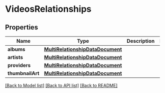 # VideosRelationships

## Properties
Name | Type | Description | Notes
------------ | ------------- | ------------- | -------------
**albums** | [**MultiRelationshipDataDocument**](MultiRelationshipDataDocument.md) |  | 
**artists** | [**MultiRelationshipDataDocument**](MultiRelationshipDataDocument.md) |  | 
**providers** | [**MultiRelationshipDataDocument**](MultiRelationshipDataDocument.md) |  | 
**thumbnailArt** | [**MultiRelationshipDataDocument**](MultiRelationshipDataDocument.md) |  | 

[[Back to Model list]](../README.md#documentation-for-models) [[Back to API list]](../README.md#documentation-for-api-endpoints) [[Back to README]](../README.md)


